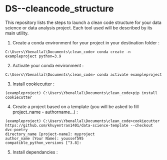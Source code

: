 # DS--cleancode_structure
This repository lists the steps to launch a clean code structure for your data science or data analysis project. Each tool used will be described by its main utility.

1. Create a conda environment for your project in your destination folder :
```
C:\Users\Ybenallal\Documents\clean_code> conda create -n exampleproject python=3.9
```
2. Activate your conda environment :
```
C:\Users\Ybenallal\Documents\clean_code> conda activate exampleproject
```
3. Install cookiecutter :
```
(exampleproject) C:\Users\Ybenallal\Documents\clean_code>pip install cookiecutter
```
4. Create a project based on a template (you will be asked to fill project_name - authorname...) :
```shell
(exampleproject) C:\Users\Ybenallal\Documents\clean_code>cookiecutter https://github.com/khuyentran1401/data-science-template --checkout dvc-poetry
directory_name [project-name]: myproject
author_name [Your Name]: youssef595
compatible_python_versions [^3.8]:
```
5. Install dependancies :
